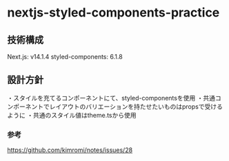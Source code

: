 # nextjs-styled-components-practice

## 技術構成
Next.js: v14.1.4
styled-components: 6.1.8

## 設計方針
・スタイルを充てるコンポーネントにて、styled-componentsを使用
・共通コンポーネントでレイアウトのバリエーションを持たせたいものはpropsで受けるように
・共通のスタイル値はtheme.tsから使用

### 参考
https://github.com/kimromi/notes/issues/28
